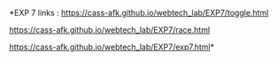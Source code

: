 *EXP 7 links : https://cass-afk.github.io/webtech_lab/EXP7/toggle.html

https://cass-afk.github.io/webtech_lab/EXP7/race.html

https://cass-afk.github.io/webtech_lab/EXP7/exp7.html*
